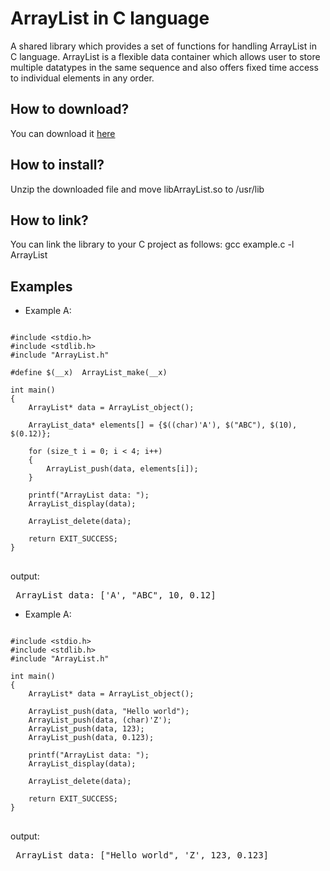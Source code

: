 # ArrayList in C language
A shared library which provides a set of functions for handling ArrayList in C language. ArrayList is a flexible data container which allows user to store multiple datatypes in the same sequence and also offers fixed time access to individual elements in any order.


<h2>How to download?</h2>
You can download it <a href="https://github.com/user-attachments/files/20272806/libArrayList.zip">here</a>

<h2>How to install?</h2>
Unzip the downloaded file and move libArrayList.so to /usr/lib

<h2>How to link?</h2>
You can link the library to your C project as follows: gcc example.c -l ArrayList

<br>
<h2> Examples </h2>

* Example A:

<pre>
<code class="language-c">
#include &lt;stdio.h&gt;
#include &lt;stdlib.h&gt;
#include "ArrayList.h"

#define $(__x)  ArrayList_make(__x)

int main()
{
    ArrayList* data = ArrayList_object();
    
    ArrayList_data* elements[] = {$((char)'A'), $("ABC"), $(10), $(0.12)};

    for (size_t i = 0; i < 4; i++)
    {
        ArrayList_push(data, elements[i]);
    }
    
    printf("ArrayList data: ");
    ArrayList_display(data);

    ArrayList_delete(data);
    
    return EXIT_SUCCESS;
}
</code>
</pre>

output:
<pre> ArrayList data: ['A', "ABC", 10, 0.12] </pre>

* Example A:

<pre>
<code class="language-c">
#include &lt;stdio.h&gt;
#include &lt;stdlib.h&gt;
#include "ArrayList.h"

int main()
{
    ArrayList* data = ArrayList_object();
    
    ArrayList_push(data, "Hello world");
    ArrayList_push(data, (char)'Z');
    ArrayList_push(data, 123);
    ArrayList_push(data, 0.123);
    
    printf("ArrayList data: ");
    ArrayList_display(data);

    ArrayList_delete(data);
    
    return EXIT_SUCCESS;
}
</code>
</pre>

output:
<pre> ArrayList data: ["Hello world", 'Z', 123, 0.123] </pre>
